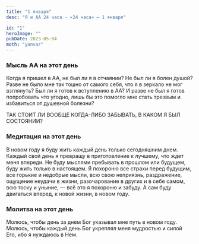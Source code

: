 ```yaml
---
title: "1 января"
desc: "Я и АА 24 часа - «24 часа» — 1 января"

id: "1"
heroImage: ""
pubDate: 2023-05-04
moth: "yanvar"
---
```


### Мысль АА на этот день

Когда я пришел в АА, не был ли я в отчаянии? Не был ли я болен душой? Разве не
было мне так тошно от самого себя, что я в зеркало не мог взглянуть? Был ли я
готов к вступлению в АА? И разве не был я готов попробовать что угодно, лишь
бы это помогло мне стать трезвым и избавиться от душевной болезни?

ТАК СТОИТ ЛИ ВООБЩЕ КОГДА-ЛИБО ЗАБЫВАТЬ, В КАКОМ Я БЫЛ СОСТОЯНИИ?

### Медитация на этот день

В новом году я буду жить каждый день только сегодняшним днем. Каждый свой день
я превращу в приготовление к лучшему, что ждет меня впереди. Не буду мыслями
пребывать в прошлом или будущем, буду жить только в настоящем. Я похороню все
страхи перед будущим, все горькие и недобрые мысли, всю свою неприязнь,
раздражение, ощущение неудачи в жизни, разочарование в других и в себе самом,
всю тоску и уныние, — всё это я похороню и забуду. А сам буду двигаться
вперед, к новой жизни, в новом году.

### Молитва на этот день

Молюсь, чтобы день за днем Бог указывал мне путь в новом году. Молюсь, чтобы
каждый день Бог укреплял меня мудростью и силой Его, ибо я нуждаюсь в Нем.
